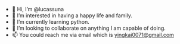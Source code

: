 - 👋 Hi, I’m @lucassuna
- 👀 I’m interested in having a happy life and family.
- 🌱 I’m currently learning python.
- 💞️ I’m looking to collaborate on anything I am capable of doing. 
- 📫 You could reach me via email which is yingkai0071@gmail.com

<!---
lucassuna/lucassuna is a ✨ special ✨ repository because its `README.md` (this file) appears on your GitHub profile.
You can click the Preview link to take a look at your changes.
--->
